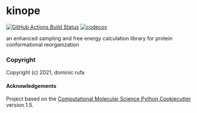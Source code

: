 kinope
==============================
[//]: # (Badges)
[![GitHub Actions Build Status](https://github.com/REPLACE_WITH_OWNER_ACCOUNT/kinope/workflows/CI/badge.svg)](https://github.com/REPLACE_WITH_OWNER_ACCOUNT/kinope/actions?query=workflow%3ACI)
[![codecov](https://codecov.io/gh/REPLACE_WITH_OWNER_ACCOUNT/kinope/branch/master/graph/badge.svg)](https://codecov.io/gh/REPLACE_WITH_OWNER_ACCOUNT/kinope/branch/master)


an enhanced sampling and free energy calculation library for protein conformational reorganization

### Copyright

Copyright (c) 2021, dominic rufa


#### Acknowledgements
 
Project based on the 
[Computational Molecular Science Python Cookiecutter](https://github.com/molssi/cookiecutter-cms) version 1.5.
